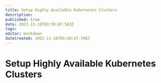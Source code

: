 ```yaml
---
title: Setup Highly Available Kubernetes Clusters
description: 
published: true
date: 2022-11-10T03:59:07.563Z
tags: 
editor: markdown
dateCreated: 2022-11-10T03:58:47.798Z
---
```


# Setup Highly Available Kubernetes Clusters

